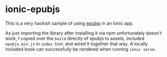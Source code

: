 # ionic-epubjs

This is a very hackish sample of using [epubjs](https://www.npmjs.com/package/epubjs) in an Ionic app. 

As just importing the library after installing it via npm unfortunately doesn't work, I copied over the `build` directly of epubjs to assets, included `epubjs.min.js` in `index.html` and wired it together that way. A locally included book can successfully be rendered when running `ionic serve`.

